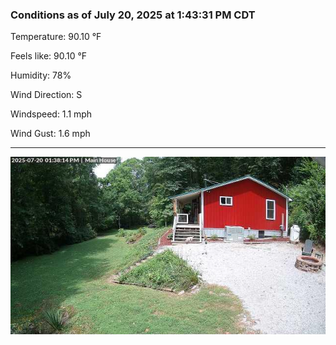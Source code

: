 ### Conditions as of July 20, 2025 at 1:43:31 PM CDT 

Temperature: 90.10 &deg;F

Feels like: 90.10 &deg;F

Humidity: 78%

Wind Direction: S

Windspeed: 1.1 mph

Wind Gust: 1.6 mph

---

<img src="./images/latest.jpeg"/>

